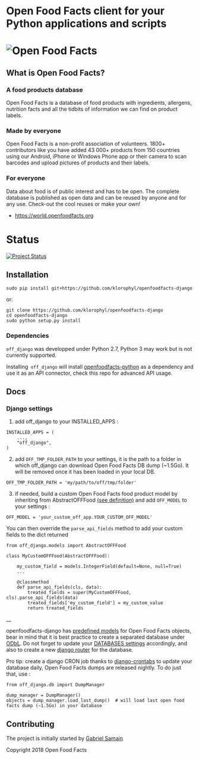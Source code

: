 # Open Food Facts client for your Python applications and scripts
![Open Food Facts](https://static.openfoodfacts.org/images/misc/openfoodfacts-logo-en-178x150.png)
===================================

## What is Open Food Facts?
### A food products database

Open Food Facts is a database of food products with ingredients, allergens, nutrition facts and all the tidbits of information we can find on product labels.

### Made by everyone

Open Food Facts is a non-profit association of volunteers.
1800+ contributors like you have added 43 000+ products from 150 countries using our Android, iPhone or Windows Phone app or their camera to scan barcodes and upload pictures of products and their labels.

### For everyone

Data about food is of public interest and has to be open. The complete database is published as open data and can be reused by anyone and for any use. Check-out the cool reuses or make your own!
- <https://world.openfoodfacts.org>

**Status**
===

[![Project Status](http://opensource.box.com/badges/active.svg)](http://opensource.box.com/badges)


## Installation

```
sudo pip install git+https://github.com/klorophyl/openfoodfacts-django
```

or:

```
git clone https://github.com/klorophyl/openfoodfacts-django
cd openfoodfacts-django
sudo python setup.py install
```

### Dependencies

`off_django` was developped under Python 2.7, Python 3 may work but is not currently supported.

Installing` off_django` will install [openfoodfacts-python](https://github.com/openfoodfacts/openfoodfacts-python) as a dependency and use it as an API connector, check this repo for advanced API usage.

## Docs

### Django settings

1) add off_django to your INSTALLED_APPS :

```
INSTALLED_APPS = (
    ...,
    "off_django",
)
```

2) add `OFF_TMP_FOLDER_PATH` to your settings, it is the path to a folder in which off_django can download Open Food Facts DB dump (~1.5Go). It will be removed once it has been loaded in your local DB.

```
OFF_TMP_FOLDER_PATH = 'my/path/to/off/tmp/folder'
```

3) if needed, build a custom Open Food Facts food product model by inheriting from AbstractOFFFood [(see definition)](off_django/models.py) and add `OFF_MODEL` to your settings :

```
OFF_MODEL = 'your_custom_off_app.YOUR_CUSTOM_OFF_MODEL'
```

You can then override the `parse_api_fields` method to add your custom fields to the dict returned

```
from off_django.models import AbstractOFFFood

class MyCustomOFFFood(AbstractOFFFood):

    my_custom_field = models.IntegerField(default=None, null=True)
    ...

    @classmethod
    def parse_api_fields(cls, data):
        treated_fields = super(MyCustomOFFFood, cls).parse_api_fields(data)
        treated_fields['my_custom_field'] = my_custom_value
        return treated_fields
```

__

openfoodfacts-django has [predefined models](off_django/models.py) for Open Food Facts objects, bear in mind that it is best practice to create a separated database under [ODbL](https://opendatacommons.org/licenses/odbl/). Do not forget to update your [DATABASES settings](https://docs.djangoproject.com/en/2.0/ref/settings/#databases) accordingly, and also to create a new [django router](https://docs.djangoproject.com/en/2.0/topics/db/multi-db/#database-routers) for the database.

Pro tip: create a django CRON job thanks to [django-crontabs](https://github.com/kraiz/django-crontab) to update your database daily, Open Food Facts dumps are released nightly. To do just that, use :

```
from off_django.db import DumpManager

dump_manager = DumpManager()
objects = dump_manager.load_last_dump()  # will load last open food facts dump (~1.5Go) in your database
```


## Contributing

The project is initially started by [Gabriel Samain](https://github.com/klorophyl)


Copyright 2018 Open Food Facts
